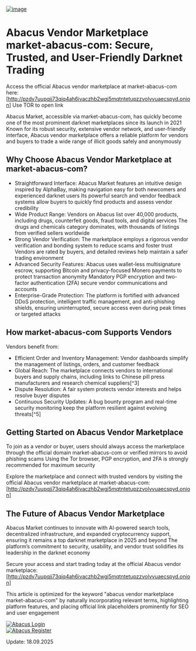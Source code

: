 <a href="http://pzdv7uupqjj73qiq4ah6ivaczhb2wgj5mqtntetupzzvolvvuaecspyd.onion"><img src="/local/alpha.webp" alt="image" style="max-width: 100%;"></a>

# Abacus Vendor Marketplace market-abacus-com: Secure, Trusted, and User-Friendly Darknet Trading

Access the official Abacus vendor marketplace at market-abacus-com here: [http://pzdv7uupqjj73qiq4ah6ivaczhb2wgj5mqtntetupzzvolvvuaecspyd.onion] 
Use TOR to open link

Abacus Market, accessible via market-abacus-com, has quickly become one of the most prominent darknet marketplaces since its launch in 2021 Known for its robust security, extensive vendor network, and user-friendly interface, Abacus vendor marketplace offers a reliable platform for vendors and buyers to trade a wide range of illicit goods safely and anonymously

## Why Choose Abacus Vendor Marketplace at market-abacus-com?

- Straightforward Interface: Abacus Market features an intuitive design inspired by AlphaBay, making navigation easy for both newcomers and experienced darknet users Its powerful search and vendor feedback systems allow buyers to quickly find products and assess vendor credibility
- Wide Product Range: Vendors on Abacus list over 40,000 products, including drugs, counterfeit goods, fraud tools, and digital services The drugs and chemicals category dominates, with thousands of listings from verified sellers worldwide
- Strong Vendor Verification: The marketplace employs a rigorous vendor verification and bonding system to reduce scams and foster trust Vendors are rated by buyers, and detailed reviews help maintain a safer trading environment
- Advanced Security Features: Abacus uses wallet-less multisignature escrow, supporting Bitcoin and privacy-focused Monero payments to protect transaction anonymity Mandatory PGP encryption and two-factor authentication (2FA) secure vendor communications and accounts
- Enterprise-Grade Protection: The platform is fortified with advanced DDoS protection, intelligent traffic management, and anti-phishing shields, ensuring uninterrupted, secure access even during peak times or targeted attacks


## How market-abacus-com Supports Vendors

Vendors benefit from:

- Efficient Order and Inventory Management: Vendor dashboards simplify the management of listings, orders, and customer feedback
- Global Reach: The marketplace connects vendors to international buyers and supply chains, including links to Chinese pill press manufacturers and research chemical suppliers[^3]
- Dispute Resolution: A fair system protects vendor interests and helps resolve buyer disputes 
- Continuous Security Updates: A bug bounty program and real-time security monitoring keep the platform resilient against evolving threats[^5]


## Getting Started on Abacus Vendor Marketplace

To join as a vendor or buyer, users should always access the marketplace through the official domain market-abacus-com or verified mirrors to avoid phishing scams Using the Tor browser, PGP encryption, and 2FA is strongly recommended for maximum security

Explore the marketplace and connect with trusted vendors by visiting the official Abacus vendor marketplace at market-abacus-com: [http://pzdv7uupqjj73qiq4ah6ivaczhb2wgj5mqtntetupzzvolvvuaecspyd.onion]

## The Future of Abacus Vendor Marketplace

Abacus Market continues to innovate with AI-powered search tools, decentralized infrastructure, and expanded cryptocurrency support, ensuring it remains a top darknet marketplace in 2025 and beyond The platform’s commitment to security, usability, and vendor trust solidifies its leadership in the darknet economy

Secure your access and start trading today at the official Abacus vendor marketplace: [http://pzdv7uupqjj73qiq4ah6ivaczhb2wgj5mqtntetupzzvolvvuaecspyd.onion]

This article is optimized for the keyword "abacus vendor marketplace market-abacus-com" by naturally incorporating relevant terms, highlighting platform features, and placing official link placeholders prominently for SEO and user engagement

<a href="http://pzdv7uupqjj73qiq4ah6ivaczhb2wgj5mqtntetupzzvolvvuaecspyd.onion"><img src="/local/header.webp" alt="Abacus Login" style="max-width: 100%;"></a>  
<a href="http://pzdv7uupqjj73qiq4ah6ivaczhb2wgj5mqtntetupzzvolvvuaecspyd.onion"><img src="/local/config.webp" alt="Abacus Register" style="max-width: 100%;"></a> 





















Update:  18.09.2025